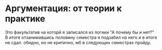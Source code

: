 # Аргументация: от теории к практике
Это факультатив на которй я записался из логики "А почему бы и нет?"
В итоге отзанимавшись половину семестра я подзабил на него и в итоге не сдал.
обидно, но не критично, мб в следующих семестрах пройду.
